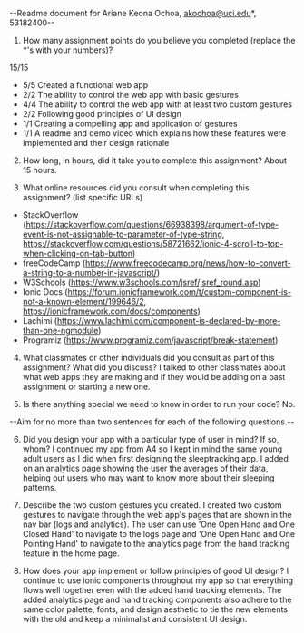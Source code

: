 --Readme document for Ariane Keona Ochoa, akochoa@uci.edu*, 53182400--

1. How many assignment points do you believe you completed (replace the *'s with your numbers)?

15/15
- 5/5 Created a functional web app
- 2/2 The ability to control the web app with basic gestures
- 4/4 The ability to control the web app with at least two custom gestures
- 2/2 Following good principles of UI design
- 1/1 Creating a compelling app and application of gestures
- 1/1 A readme and demo video which explains how these features were implemented and their design rationale

2. How long, in hours, did it take you to complete this assignment?
About 15 hours.


3. What online resources did you consult when completing this assignment? (list specific URLs)
- StackOverflow (https://stackoverflow.com/questions/66938398/argument-of-type-event-is-not-assignable-to-parameter-of-type-string, https://stackoverflow.com/questions/58721662/ionic-4-scroll-to-top-when-clicking-on-tab-button)
- freeCodeCamp (https://www.freecodecamp.org/news/how-to-convert-a-string-to-a-number-in-javascript/)
- W3Schools (https://www.w3schools.com/jsref/jsref_round.asp)
- Ionic Docs (https://forum.ionicframework.com/t/custom-component-is-not-a-known-element/199646/2, https://ionicframework.com/docs/components)
- Lachimi (https://www.lachimi.com/component-is-declared-by-more-than-one-ngmodule)
- Programiz (https://www.programiz.com/javascript/break-statement)


4. What classmates or other individuals did you consult as part of this assignment? What did you discuss?
I talked to other classmates about what web apps they are making and if they would be adding on a past assignment or starting a new one.


5. Is there anything special we need to know in order to run your code?
No.


--Aim for no more than two sentences for each of the following questions.--


6. Did you design your app with a particular type of user in mind? If so, whom?
I continued my app from A4 so I kept in mind the same young adult users as I did when first designing the sleeptracking app. I added on an analytics page showing the user the averages of their data, helping out users who may want to know more about their sleeping patterns.

7. Describe the two custom gestures you created.
I created two custom gestures to navigate through the web app's pages that are shown in the nav bar (logs and analytics). The user can use 'One Open Hand and One Closed Hand' to navigate to the logs page and 'One Open Hand and One Pointing Hand' to navigate to the analytics page from the hand tracking feature in the home page.

8. How does your app implement or follow principles of good UI design?
I continue to use ionic components throughout my app so that everything flows well together even with the added hand tracking elements. The added analytics page and hand tracking components also adhere to the same color palette, fonts, and design aesthetic to tie the new elements with the old and keep a minimalist and consistent UI design.
